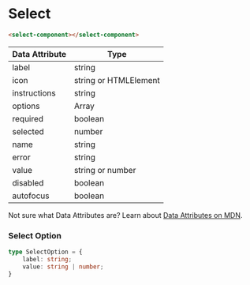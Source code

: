 # Select

```html
<select-component></select-component>
```

| Data Attribute | Type |
| -------------- | ---- |
| label | string |
| icon | string or HTMLElement |
| instructions | string |
| options | Array<SelectOption> |
| required | boolean |
| selected | number |
| name | string |
| error | string |
| value | string or number |
| disabled | boolean |
| autofocus | boolean |

Not sure what Data Attributes are? Learn about [Data Attributes on MDN](https://developer.mozilla.org/en-US/docs/Web/HTML/Global_attributes/data-*).

### Select Option

```typescript
type SelectOption = {
    label: string;
    value: string | number;
}
```
